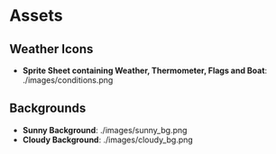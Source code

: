 # Assets
## Weather Icons
- **Sprite Sheet containing Weather, Thermometer, Flags and Boat**: ./images/conditions.png

## Backgrounds
- **Sunny Background**: ./images/sunny_bg.png
- **Cloudy Background**: ./images/cloudy_bg.png
